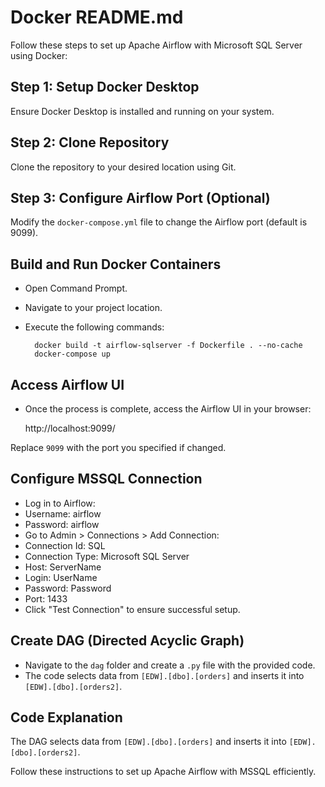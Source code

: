 # Docker README.md

Follow these steps to set up Apache Airflow with Microsoft SQL Server using Docker:

## Step 1: Setup Docker Desktop
Ensure Docker Desktop is installed and running on your system.

## Step 2: Clone Repository
Clone the repository to your desired location using Git.

## Step 3: Configure Airflow Port (Optional)
Modify the `docker-compose.yml` file to change the Airflow port (default is 9099).

## Build and Run Docker Containers
- Open Command Prompt.
- Navigate to your project location.
- Execute the following commands:

        docker build -t airflow-sqlserver -f Dockerfile . --no-cache
        docker-compose up


## Access Airflow UI
- Once the process is complete, access the Airflow UI in your browser:

  http://localhost:9099/

Replace `9099` with the port you specified if changed.

## Configure MSSQL Connection
- Log in to Airflow:
- Username: airflow
- Password: airflow
- Go to Admin > Connections > Add Connection:
- Connection Id: SQL
- Connection Type: Microsoft SQL Server
- Host: ServerName
- Login: UserName
- Password: Password
- Port: 1433
- Click "Test Connection" to ensure successful setup.

## Create DAG (Directed Acyclic Graph)
- Navigate to the `dag` folder and create a `.py` file with the provided code.
- The code selects data from `[EDW].[dbo].[orders]` and inserts it into `[EDW].[dbo].[orders2]`.

## Code Explanation
The DAG selects data from `[EDW].[dbo].[orders]` and inserts it into `[EDW].[dbo].[orders2]`.

Follow these instructions to set up Apache Airflow with MSSQL efficiently.


